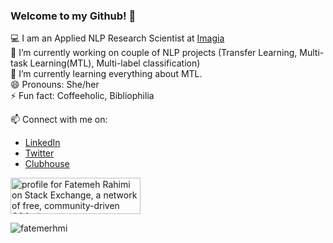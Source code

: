 ### Welcome to my Github! 👋

💻 I am an Applied NLP Research Scientist at [Imagia](https://imagia.com/)      
🔭 I’m currently working on couple of NLP projects (Transfer Learning, Multi-task Learning(MTL), Multi-label classification)     
🌱 I’m currently learning everything about MTL.                
😄 Pronouns: She/her       
⚡ Fun fact: Coffeeholic, Bibliophilia


📫 Connect with me on: 
* [LinkedIn](https://www.linkedin.com/in/fatemehrahimi/)
* [Twitter](https://twitter.com/Fatemeh__Rahimi)
* [Clubhouse](https://www.joinclubhouse.com/@fatemehrahimi)


<a href="https://stackexchange.com/users/6240108/fatemeh-rahimi"><img src="https://stackexchange.com/users/flair/6240108.png" width="208" height="58" alt="profile for Fatemeh Rahimi on Stack Exchange, a network of free, community-driven Q&amp;A sites" title="profile for Fatemeh Rahimi on Stack Exchange, a network of free, community-driven Q&amp;A sites" /></a>

<img src="https://komarev.com/ghpvc/?username=fatemerhmi" alt="fatemerhmi" />
<!--
**fatemerhmi/fatemerhmi** is a ✨ _special_ ✨ repository because its `README.md` (this file) appears on your GitHub profile.

Here are some ideas to get you started:

- 🔭 I’m currently working on ...
- 🌱 I’m currently learning ...
- 👯 I’m looking to collaborate on ...
- 🤔 I’m looking for help with ...
- 💬 Ask me about ...
- 📫 How to reach me: ...
- 😄 Pronouns: ...
- ⚡ Fun fact: ...
-->


